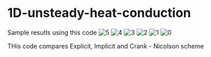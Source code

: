 # 1D-unsteady-heat-conduction
Sample results using this code 
![5](https://github.com/user-attachments/assets/bfe4cdda-8d3f-48c4-ae86-f19bd79634c8)
![4](https://github.com/user-attachments/assets/412ca143-4b99-42ef-9cff-91316fdd803e)
![3](https://github.com/user-attachments/assets/84b5c93e-625b-4dee-afeb-f2e2aec1ff49)
![2](https://github.com/user-attachments/assets/400b7ef9-607f-4324-949a-f598280103e8)
![1](https://github.com/user-attachments/assets/840b2b8c-7938-4ecf-af8a-ec980aa52ef4)
![0](https://github.com/user-attachments/assets/b30f651c-358e-464f-8b61-ee462a769891)

THis code compares Explicit, Implicit and Crank - Nicolson scheme
